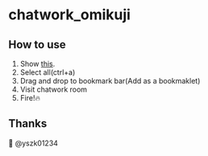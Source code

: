 # chatwork_omikuji

## How to use
1. Show [this](https://raw.githubusercontent.com/kaibadash/chatwork_omikuji/master/chatwork_omikuji.js).
2. Select all(ctrl+a)
3. Drag and drop to bookmark bar(Add as a bookmaklet)
4. Visit chatwork room
5. Fire!:fire:

## Thanks
:sushi: @yszk01234
